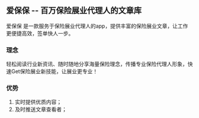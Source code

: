 
## 爱保保 -- 百万保险展业代理人的文章库

爱保保 是一款服务于保险展业代理人的app，提供丰富的保险展业文章，让工作更便捷高效，签单快人一步。


### 理念

轻松阅读行业新资讯、随时随地分享海量保险理念，传播专业保险代理人形象，快速Get保险展业新技能，让展业更专业！

### 优势

1. 实时提供优质内容；
2. 及时推送文章查看者；

